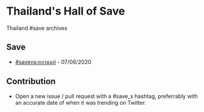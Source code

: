 # Thailand's Hall of Save

Thailand #save archives

## Save

- [#saveทนายอานนท์](https://twitter.com/search?q=%23save%E0%B8%97%E0%B8%99%E0%B8%B2%E0%B8%A2%E0%B8%AD%E0%B8%B2%E0%B8%99%E0%B8%99%E0%B8%97%E0%B9%8C) - 07/08/2020

## Contribution

- Open a new issue / pull request with a #save_x hashtag, preferrably with an accurate date of when it was trending on Twitter.
